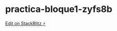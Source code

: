 # practica-bloque1-zyfs8b

[Edit on StackBlitz ⚡️](https://stackblitz.com/edit/practica-bloque1-zyfs8b)